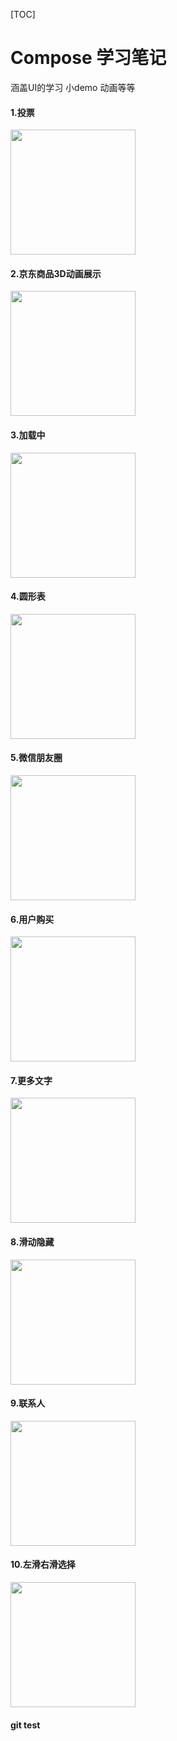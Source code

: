 [TOC]

# Compose 学习笔记

涵盖UI的学习  小demo  动画等等

#### 1.投票

<img src="img/vote_anim.gif" width="200"/>

#### 2.京东商品3D动画展示

<img src="img/jingdong_anim.gif" width="200"/>

#### 3.加载中

<img src="img/loading_white.gif" width="200"/>

#### 4.圆形表

<img src="img/clock_draw.png" width="200"/>

#### 5.微信朋友圈

<img src="img/wechat_circle.png" width="200"/>

#### 6.用户购买

<img src="img/user_buy.gif" width="200"/>

#### 7.更多文字

<img src="img/more_text.gif" width="200"/>

#### 8.滑动隐藏

<img src="img/hide_toolbar.gif" width="200"/>

#### 9.联系人

<img src="img/contact.gif" width="200"/>

#### 10.左滑右滑选择
<img src="img/selected.gif" width="200"/>

#### git test